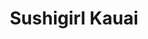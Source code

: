 ---
layout: place
title: "Sushigirl Kauai"
permalink: /hawaii/kilauea/sushigirl-kauai.html
stateAbbr: HI
stateName: Hawaii
cityName: Kilauea
seo:
  name: "Sushigirl Kauai"
  type: Restaurant
  links: https://www.sushigirlkauai.com/
description: "Sushigirl Kauai serves delicious sushi in Kilauea, Hawaii. Try fresh Japanese dishes for a great dining experience. "
place_id: ChIJYX2sdoLlBnwR8E8krPuR-r4
photos:
  - name: >-
      places/ChIJYX2sdoLlBnwR8E8krPuR-r4/photos/AeeoHcJX6FNrb8r9NaLmFLnJk4LbPE92b1R_NTxdx3-pJ2B40bUhg3lXR3fRuVpvtIRYlOBs7A81VmXbvlkcC1zg7x3c_cK-kmaOXW1lielKRjOSlzqs10ZlQerpTm29i-SPVe5nUYkblWYTtnOaYjBF-odIsUMgfYlV3X9XE5OvSJEeORKVia1xABGMKverEVMVvIB_xVnsylfywr3HJvoDu32nGjeCKAUjH04uykOs2bOJiotXUmqoouJFNf6b1ykCm_xs_lG4vk_KWC66DZsML8zmBni3KUYdseenXFOZw6EGPSitgiPkHF-wSrjWXW1oqg6VkISAl-xISsp9iYcM-xw80mruZ1BwtDY_Acl1zasBFexnpdWBUmx-bOUAv-i7ECZJcXmfdSsm0m0O13C8wJi7Xw0-stK_X8mdMDp6MZPJuw
    widthPx: 3072
    heightPx: 4080
    authorAttributions:
      - displayName: Diana Duangnet
        uri: https://maps.google.com/maps/contrib/109997293446070625252
        photoUri: >-
          https://lh3.googleusercontent.com/a-/ALV-UjXKB7iiOdBQuXbsNSekXQ2sIL9QQd3qLgbM4ASMDj698Um_W47Bpg=s100-p-k-no-mo
    flagContentUri: >-
      https://www.google.com/local/imagery/report/?cb_client=maps_api_places.places_api&image_key=!1e10!2sCIHM0ogKEICAgICh4t-wVA&hl=en-US
    googleMapsUri: >-
      https://www.google.com/maps/place//data=!3m4!1e2!3m2!1sCIHM0ogKEICAgICh4t-wVA!2e10!4m2!3m1!1s0x7c06e58276ac7d61:0xbefa91fbac244ff0
  - name: >-
      places/ChIJYX2sdoLlBnwR8E8krPuR-r4/photos/AeeoHcKRGneJYLBjD4l5KnZKEPrefkfh5UardeX2gnQtcJt-yr9UyOPH9O3nwwdX7fUWffPSZo-1Nw5IcRYxhMpbI3v5g2dImk_0ZAwcgw42fSI_E1Rlg60_xmG4fZcn39SjGZ_fTcldvDn7_oOMxAqH9fanuykFFIyszBYRP280SdiB4WVE80-kN_lLLDnFx2nhKikQ-ZBpPN_n_rsOLBz5Evm_97Uk73VgsWe899HU3I0l2t8QnupIigJC7ZCwKDq0ioy4CDytC5IyBRgIXtIR68EzteBbLDTZNRkRLiVw4kcqPP05omZQKnWDapzpZmXtcJVNnj_O4ytsKXfWdge50RVt40NRHRyIa0E5KiqZoy0cKB6Il8W4j1Gdsb1l3vg7qqchWOA9F-8LtrjM_ETULZ1uyNq9AYgPcrbgsinx5XI
    widthPx: 4000
    heightPx: 2992
    authorAttributions:
      - displayName: Christian Ockerman
        uri: https://maps.google.com/maps/contrib/113565159628550439757
        photoUri: >-
          https://lh3.googleusercontent.com/a/ACg8ocKqw1S7KF7B_qYCvShZPZR2gj1q5xY1NJMw2usj7CcHIVkMUnQ=s100-p-k-no-mo
    flagContentUri: >-
      https://www.google.com/local/imagery/report/?cb_client=maps_api_places.places_api&image_key=!1e10!2sCIHM0ogKEICAgIC466ehOg&hl=en-US
    googleMapsUri: >-
      https://www.google.com/maps/place//data=!3m4!1e2!3m2!1sCIHM0ogKEICAgIC466ehOg!2e10!4m2!3m1!1s0x7c06e58276ac7d61:0xbefa91fbac244ff0
  - name: >-
      places/ChIJYX2sdoLlBnwR8E8krPuR-r4/photos/AeeoHcIhnUPJ4bJMlthioP93F0Wl4nXmAKMBg5UpkL5DjOR5B5Gf0bV8oAmKwGKf_-hQVDVVI8rlDQFm4dlLLw_K79NQSyqGYJXfk-V3taz6AyqkX1gon1wn6--F2qb8bwPqAx4RbTGYPEkQM8Y9-S2eQecqSFtNKra1u8h-clVA7zy7vKAAakGGuA1lZ3dFtAg7Z1De6pKFg21nfWYc18zRyOiyOzSvzkQEdWQ0Zbr52OL2hKXDr6d25za4gd8bt75XpKO4uaFZopK6l2IytIKgi520oMTRQoGDi8R1EPMWk0Q8oAD-GqvHZU2K_LYEKSJJjvduLoewjhUNacEJJ1AqxsJlG2NqlbFOP8Nd633e6Rua75g-jpxL5z5PoSi7uXZbREMI_ikOjNv1fgbTxG3XnFVlt5D3ysUm-i_sR4mGzus
    widthPx: 2268
    heightPx: 4032
    authorAttributions:
      - displayName: Tiffany Rupp
        uri: https://maps.google.com/maps/contrib/115282018791268926126
        photoUri: >-
          https://lh3.googleusercontent.com/a-/ALV-UjVSd0oHpafQw5MPkpBMp0lbhf2ATcVf2y3I9kbmrVNbAkvqkx97=s100-p-k-no-mo
    flagContentUri: >-
      https://www.google.com/local/imagery/report/?cb_client=maps_api_places.places_api&image_key=!1e10!2sCIHM0ogKEICAgMCwoIekDg&hl=en-US
    googleMapsUri: >-
      https://www.google.com/maps/place//data=!3m4!1e2!3m2!1sCIHM0ogKEICAgMCwoIekDg!2e10!4m2!3m1!1s0x7c06e58276ac7d61:0xbefa91fbac244ff0
  - name: >-
      places/ChIJYX2sdoLlBnwR8E8krPuR-r4/photos/AeeoHcI168Nt_9wYzv78XsJOnDJos7I9PsO5jGBT5uxvqKqdxJODdmWC8zlXX4U_VRfVMJ2zbcLxGM5ifknZHkxlN5VKJ0xjzLEoaSwtXRcIhcDjAPeykBibagV8ADyztRhCgFlPCGt1lZdCppZpOx4ZmuKnzHqtgvUK4NJ5hPCrwpdlUurXPKRZJMfMC5WGjFWNABSKQMPb0Uj3_rK9fCJ8M_zgOuGCAlxLE3NDZv0AQhLycsg3TL4fLXbH0s3WDDhBAQHFlkR5PSHdfCAZInk-9gjb6Ezx2fDanPt9dAHg8yWCegebfhe-jTjds04r4Pa5iorSv7n70nwJvGo_HmNBXkMI3aAYNgvpMlIGDYenmqHsSxlXqw24vfdCFf1Sc0TI3Tx749v7jgGt0BtpMTK4HCAGIqqnulRKo_apmVRJCSCBzg
    widthPx: 3024
    heightPx: 4032
    authorAttributions:
      - displayName: Hannah Guernsey
        uri: https://maps.google.com/maps/contrib/100723124338085347830
        photoUri: >-
          https://lh3.googleusercontent.com/a-/ALV-UjXyWNg0uVSPhQp5FzAgU7x-Xbco-_-5Rbz57V28kJhnQENB4koc=s100-p-k-no-mo
    flagContentUri: >-
      https://www.google.com/local/imagery/report/?cb_client=maps_api_places.places_api&image_key=!1e10!2sCIHM0ogKEICAgICfhffbKA&hl=en-US
    googleMapsUri: >-
      https://www.google.com/maps/place//data=!3m4!1e2!3m2!1sCIHM0ogKEICAgICfhffbKA!2e10!4m2!3m1!1s0x7c06e58276ac7d61:0xbefa91fbac244ff0
  - name: >-
      places/ChIJYX2sdoLlBnwR8E8krPuR-r4/photos/AeeoHcKYMkiW3UC93Su7q1Sz5et29UeT-0M7Pi8XIpwVfqipbXAlXnE3pblxKsYoY6ZM5qQvKFrYXHg0lB3zM4c-HJ0EVFFx4ccF25iKSfYuhuuP9WxHFWNqicQGv-jTeF6upN46cX2vy1T0KNILjEnRphTf0NKd8pNDv3BURN8afBPOQdhwC_Q6XJb11ATI9uYvGDIWlHnB-I_Jgyukb6JBzQ0oPGGbV8BY7xDjnz1FK858uXLZC-sQjrd3U9TT8mAADaAMJHt03HhgQw_LFsnOQQ3R5R9QDxufOQXL0KUw7hN0m2_vi9YLszNZbOnNGjC7U89C9dl9RogDi7iKKKfco12_D_WSRCcXmU_d59wAmIiSJM1IhpTs13ZBWHHYrj1zbVzT3qtmY1N2ZRTtEaXp_l56PWvkrVxeRlfReAgljzLc8Q
    widthPx: 3024
    heightPx: 4032
    authorAttributions:
      - displayName: Abby Thounaojam
        uri: https://maps.google.com/maps/contrib/113353915155658627122
        photoUri: >-
          https://lh3.googleusercontent.com/a/ACg8ocLBZA8a4voksDXWPlGvr18S22kx0mdVRpIJc5wphtR1LEvyag=s100-p-k-no-mo
    flagContentUri: >-
      https://www.google.com/local/imagery/report/?cb_client=maps_api_places.places_api&image_key=!1e10!2sCIHM0ogKEICAgICb9pm2Pw&hl=en-US
    googleMapsUri: >-
      https://www.google.com/maps/place//data=!3m4!1e2!3m2!1sCIHM0ogKEICAgICb9pm2Pw!2e10!4m2!3m1!1s0x7c06e58276ac7d61:0xbefa91fbac244ff0
  - name: >-
      places/ChIJYX2sdoLlBnwR8E8krPuR-r4/photos/AeeoHcLNZgUrk3GPWZakqANbFa6XIvjezlQSnHa7ARURqwAGpUcpUUnaTLQhBRg6wktkYuQF1aGLAGQ8WJG4-97OjRmB-WNcjYQjFn3gp8oWqU5xqxGPjgojkCiycZN1fW1ODYswJc8YUqSJcCNbBtWCFB2rEeMdPY-PNfu5JIWVg3LvhMiszQRLmyFH8W8k20zClakv8wob0avcA1NDBhHsN1AN_9S76JBbq_NjXdVyPZSlLgrNGZCqLKOcBWzotHCQYFuegbJJHdN8Vhp0F8MK9aNT75ILye6YWHE709ZkgdfsSuCRnSE_IPN4x0IFwjIR1xnSxWTWYOMRbJ_lJkrN-bUsXjvhjLJ0lMkJ0FFy1_XajFtRfq7ONOsATonXMnMe2dFFTursA9OzV_8YOiECK04nsAMqwAPwkeXIvAiiSTEXuA
    widthPx: 4080
    heightPx: 3072
    authorAttributions:
      - displayName: Katie McDonough
        uri: https://maps.google.com/maps/contrib/115144933653475248416
        photoUri: >-
          https://lh3.googleusercontent.com/a-/ALV-UjVY7fJpA6VShnIQZZZFJ03ehBBDd_PmwX0PllnichC4Glqu5ZXuzg=s100-p-k-no-mo
    flagContentUri: >-
      https://www.google.com/local/imagery/report/?cb_client=maps_api_places.places_api&image_key=!1e10!2sCIHM0ogKEICAgICH8euMNA&hl=en-US
    googleMapsUri: >-
      https://www.google.com/maps/place//data=!3m4!1e2!3m2!1sCIHM0ogKEICAgICH8euMNA!2e10!4m2!3m1!1s0x7c06e58276ac7d61:0xbefa91fbac244ff0
  - name: >-
      places/ChIJYX2sdoLlBnwR8E8krPuR-r4/photos/AeeoHcLB54huRb1yqVtSP4VxoAm1ZO6dR1wnJO_g7nXhkTWV0scKCbU8RJ2bDqxUyeEJs5ljDAagiJpYpIhJS9TY6oTX8OMpVQjusFTJdolT7vnmwItqmx3fM1UeMi3aj292kqaXY0x92YQwRRESqGPFeGtsZE_YD5ye4TKsiGcLhnR5WQxs-pgDx_BRdgV1OugVUb5mjoK_-xzepmAkQkYSdnVaVqvcBIrGvDOaRgPxaIYftzZyNRgvaNDbruTizbmk-VMPUbbf6VkUHGoOZZRY_ehJRDRb0nSCH19Qj1_NN46h6p9_0BSVSRB6OHcer83S4HT5MZwToobqUXivCo1zpB51Gg8nk9-JW34ll6KCdZjI-NKMsE9v0IUNcvzvR4LC9UEfxdXpUqQEvd1d0DEXzShGiY8jAjSS4hySX7psfbUG0Uwb
    widthPx: 1284
    heightPx: 1713
    authorAttributions:
      - displayName: Kona Bean
        uri: https://maps.google.com/maps/contrib/114177416262637432539
        photoUri: >-
          https://lh3.googleusercontent.com/a-/ALV-UjVW79Oor8vmy6lv1PGu1V05sBmhj40kDDHA3qKr_4hR2xBPy1ih=s100-p-k-no-mo
    flagContentUri: >-
      https://www.google.com/local/imagery/report/?cb_client=maps_api_places.places_api&image_key=!1e10!2sCIHM0ogKEICAgIC2283_ngE&hl=en-US
    googleMapsUri: >-
      https://www.google.com/maps/place//data=!3m4!1e2!3m2!1sCIHM0ogKEICAgIC2283_ngE!2e10!4m2!3m1!1s0x7c06e58276ac7d61:0xbefa91fbac244ff0
  - name: >-
      places/ChIJYX2sdoLlBnwR8E8krPuR-r4/photos/AeeoHcIidux9O2_p4m4CXHRLccI617orSSMmbMOtogmf1Qt9L_8X4jom78ouKTqqy5vnjQuzHKeSM85HM9GFWRpZw0eEtUpOcYL614qVtf3i1dUyLNYCxLC5nrliWxNYpH6GbmJLe1fAgEJvlWO1P9I3wVdEB3LIgBIbzwDk3aY4IMp8vvG15uRCTae4jihw0ZUAA9Xg-LkH9Qb0Zx_QAyAh7JyGS1IPvSwVy4iIfUhxhLTh3EW85ypcKR2AI5imW_pLnUfbnbN1vg68HFSzVKrepBEMuhUFG4rT_yLUcfnLF52Vztdg-6iiMluuvKuYSnrNuEgdHcavQCOv3ntsALFormBnAtvKNdZh6WrAAmTP1AH8jm19iNb3HL27Ct7ck3D8WavXO0PHOvOc7_DaOnoow0vpIPkdxLqq33TP-WpVP-TthQ
    widthPx: 3024
    heightPx: 4032
    authorAttributions:
      - displayName: Izzy M
        uri: https://maps.google.com/maps/contrib/106003941386466205138
        photoUri: >-
          https://lh3.googleusercontent.com/a-/ALV-UjWBH0LP9giqQ6Lskz8YBKjHWTuccNMt9mDVFhhfnajgFz9SieSl=s100-p-k-no-mo
    flagContentUri: >-
      https://www.google.com/local/imagery/report/?cb_client=maps_api_places.places_api&image_key=!1e10!2sCIHM0ogKEICAgICvp92HZA&hl=en-US
    googleMapsUri: >-
      https://www.google.com/maps/place//data=!3m4!1e2!3m2!1sCIHM0ogKEICAgICvp92HZA!2e10!4m2!3m1!1s0x7c06e58276ac7d61:0xbefa91fbac244ff0
  - name: >-
      places/ChIJYX2sdoLlBnwR8E8krPuR-r4/photos/AeeoHcJo-5OybbwF-Hr8bN2CxTEaiiPxXpV7hn_eoH0vp-omoe5q1Lc-L6nbyVcwuE0jyWGz23Diaj21l0S5ybVP38r6bvGuIMyPQaseNWjwDFwonCuo1-IDFroeSOyomygjKabdk8XPoJkC3IkvEDJfVAcIjBo90PCB-iMYBG2_1Q4MOuy3TuAHadI1qR6n0IZI3_zcQ5ZuLZGTJtuT99eA2vZLZ1bYxyQmBP67DrxpCdFsLAaIFqyBWWQ_bkqZ1rUC7mE1LthhiiKPho6Syye-re51ai6yE0l5x-cLTrNCvqWhDxfrXrmhspisVwpKHN8RmY83cE7bNi2okqYb5sZ9DJ5GyGviyuoWLbuHxvqXwvxrEDEsFWEaEy3S83YnQvDBFToVFL8GxwsCIMGiHRRPu-CtyfGJEr2lt-aUzdvPT7g
    widthPx: 4032
    heightPx: 3024
    authorAttributions:
      - displayName: Artem Moshkovich
        uri: https://maps.google.com/maps/contrib/116823686993351084287
        photoUri: >-
          https://lh3.googleusercontent.com/a-/ALV-UjV_8vSMF991TEZhzlFpHebk53YjCwsqEVNkykeprlLEMMum63pe=s100-p-k-no-mo
    flagContentUri: >-
      https://www.google.com/local/imagery/report/?cb_client=maps_api_places.places_api&image_key=!1e10!2sCIHM0ogKEICAgID4uu7uew&hl=en-US
    googleMapsUri: >-
      https://www.google.com/maps/place//data=!3m4!1e2!3m2!1sCIHM0ogKEICAgID4uu7uew!2e10!4m2!3m1!1s0x7c06e58276ac7d61:0xbefa91fbac244ff0
  - name: >-
      places/ChIJYX2sdoLlBnwR8E8krPuR-r4/photos/AeeoHcLqAkXrd1GAXPeXBNuQ7I_QByAyKpvE3UAqKK43PplcafUb-VbVo0u15NAvhBRiOdGAPZ51ev8ozdkyrdZv-tdLkblQvjEvM9KBEEWXd_mNuc8XnVfAf_ocyd9_CTvvpdSu49H2fUeNL288Q3p7aTHBXj1oJcNzpBtxGloKm4P9ZaWOdMX1_ErO2Nslams7m_Z4UL2uMT09g0tCQ96hl4yIcs4LZbMIXeVlKmRacf3JtE3adPf2-FknopEvCD7P4gtb9gxJL2DiIbN_X5UFtmH4oSjvXQRMHen1NJiH8M7Lzcvb3xTw-Bd52slfthMBKFW5KddO89Xq3GaU2BJnJd3jfSliafCuxjJMm5o0hsL-_vaZIrVHXOBKu1DdJ318HdxfxMMx1MgS0hJIWjlhjSceoRanuVXBV1GYxif-Ww7_JVaB
    widthPx: 4032
    heightPx: 3024
    authorAttributions:
      - displayName: Shannon W
        uri: https://maps.google.com/maps/contrib/107581143246590623045
        photoUri: >-
          https://lh3.googleusercontent.com/a/ACg8ocLjxl8DbTRXLfVtbjAj23nVUCAbggvFrYjLM8jprAxwk1-euA=s100-p-k-no-mo
    flagContentUri: >-
      https://www.google.com/local/imagery/report/?cb_client=maps_api_places.places_api&image_key=!1e10!2sCIHM0ogKEICAgIC7teGf6gE&hl=en-US
    googleMapsUri: >-
      https://www.google.com/maps/place//data=!3m4!1e2!3m2!1sCIHM0ogKEICAgIC7teGf6gE!2e10!4m2!3m1!1s0x7c06e58276ac7d61:0xbefa91fbac244ff0
address: 2484 Keneke St, Kilauea, HI 96754, USA
street: 2484 Keneke St
city: Kilauea
state: HI
zip: '96754'
country: USA
neighborhood: null
latitude: '22.212316'
longitude: '-159.406927'
accessibility_options:
  wheelchairAccessibleParking: true
  wheelchairAccessibleEntrance: true
  wheelchairAccessibleSeating: true
business_status: OPERATIONAL
name: Sushigirl Kauai
google_maps_links:
  directionsUri: >-
    https://www.google.com/maps/dir//''/data=!4m7!4m6!1m1!4e2!1m2!1m1!1s0x7c06e58276ac7d61:0xbefa91fbac244ff0!3e0
  placeUri: https://maps.google.com/?cid=13761472121494851568
  writeAReviewUri: >-
    https://www.google.com/maps/place//data=!4m3!3m2!1s0x7c06e58276ac7d61:0xbefa91fbac244ff0!12e1
  reviewsUri: >-
    https://www.google.com/maps/place//data=!4m4!3m3!1s0x7c06e58276ac7d61:0xbefa91fbac244ff0!9m1!1b1
  photosUri: >-
    https://www.google.com/maps/place//data=!4m3!3m2!1s0x7c06e58276ac7d61:0xbefa91fbac244ff0!10e5
primary_type: Sushi Restaurant
opening_hours:
  regular: null
  current: null
secondary_opening_hours:
  regular:
    weekdayDescriptions: null
    type: null
  current:
    weekdayDescriptions: null
    type: null
phone: (808) 320-8646
price_level: PRICE_LEVEL_MODERATE
price_range: $10 &ndash; $20
rating: '4.5'
rating_count: 576
website: https://www.sushigirlkauai.com/
reviews: null
parking_options: null
payment_options: null
allow_dogs: null
curbside_pickup: null
delivery: null
dine_in: null
good_for_children: null
good_for_groups: null
good_for_sports: null
live_music: null
menu_for_children: null
outdoor_seating: null
reservable: null
restroom: null
serves_beer: null
serves_breakfast: null
serves_brunch: null
serves_cocktails: null
serves_coffee: null
serves_dinner: null
serves_dessert: null
serves_lunch: null
serves_vegetarian_food: null
serves_wine: null
takeout: null
summary: null

---